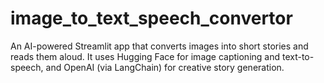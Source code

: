 # image_to_text_speech_convertor
An AI-powered Streamlit app that converts images into short stories and reads them aloud. It uses Hugging Face for image captioning and text-to-speech, and OpenAI (via LangChain) for creative story generation.
